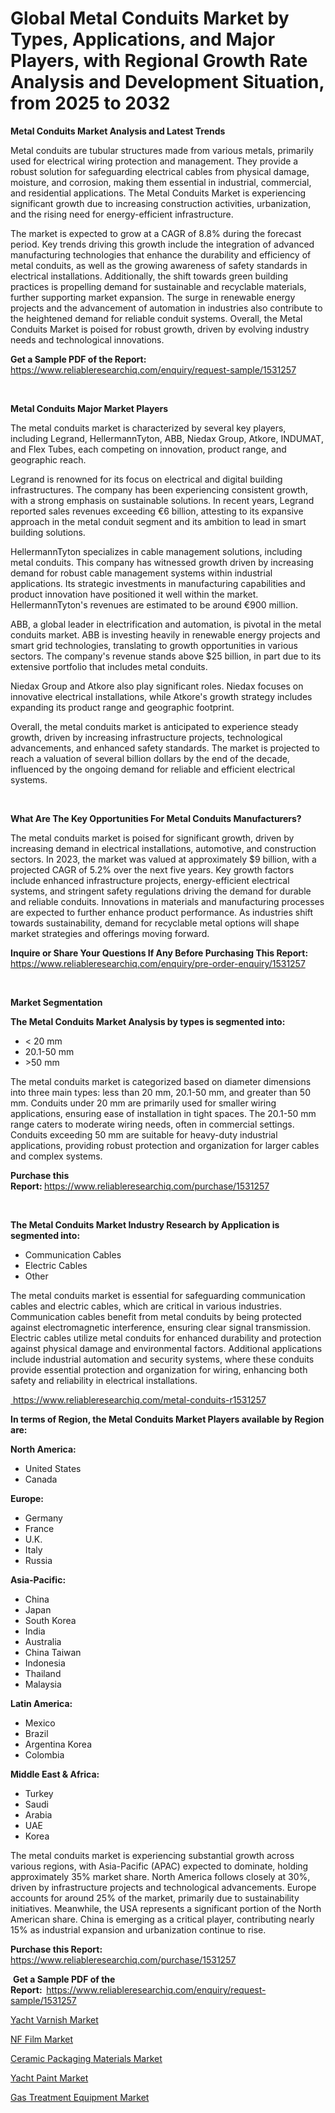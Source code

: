 <p><h1>Global Metal Conduits Market by Types, Applications, and Major Players, with Regional Growth Rate Analysis and Development Situation, from 2025 to 2032</h1></p><p><strong>Metal Conduits Market Analysis and Latest Trends</strong></p>
<p><p>Metal conduits are tubular structures made from various metals, primarily used for electrical wiring protection and management. They provide a robust solution for safeguarding electrical cables from physical damage, moisture, and corrosion, making them essential in industrial, commercial, and residential applications. The Metal Conduits Market is experiencing significant growth due to increasing construction activities, urbanization, and the rising need for energy-efficient infrastructure. </p><p>The market is expected to grow at a CAGR of 8.8% during the forecast period. Key trends driving this growth include the integration of advanced manufacturing technologies that enhance the durability and efficiency of metal conduits, as well as the growing awareness of safety standards in electrical installations. Additionally, the shift towards green building practices is propelling demand for sustainable and recyclable materials, further supporting market expansion. The surge in renewable energy projects and the advancement of automation in industries also contribute to the heightened demand for reliable conduit systems. Overall, the Metal Conduits Market is poised for robust growth, driven by evolving industry needs and technological innovations.</p></p>
<p><strong>Get a Sample PDF of the Report:&nbsp;</strong> <a href="https://www.reliableresearchiq.com/enquiry/request-sample/1531257?utm_campaign=1896&utm_medium=2&utm_source=Github&utm_content=ia&utm_term=31012025&utm_id=metal-conduits">https://www.reliableresearchiq.com/enquiry/request-sample/1531257</a></p>
<p>&nbsp;</p>
<p><strong>Metal Conduits Major Market Players</strong></p>
<p><p>The metal conduits market is characterized by several key players, including Legrand, HellermannTyton, ABB, Niedax Group, Atkore, INDUMAT, and Flex Tubes, each competing on innovation, product range, and geographic reach.</p><p>Legrand is renowned for its focus on electrical and digital building infrastructures. The company has been experiencing consistent growth, with a strong emphasis on sustainable solutions. In recent years, Legrand reported sales revenues exceeding €6 billion, attesting to its expansive approach in the metal conduit segment and its ambition to lead in smart building solutions.</p><p>HellermannTyton specializes in cable management solutions, including metal conduits. This company has witnessed growth driven by increasing demand for robust cable management systems within industrial applications. Its strategic investments in manufacturing capabilities and product innovation have positioned it well within the market. HellermannTyton's revenues are estimated to be around €900 million.</p><p>ABB, a global leader in electrification and automation, is pivotal in the metal conduits market. ABB is investing heavily in renewable energy projects and smart grid technologies, translating to growth opportunities in various sectors. The company's revenue stands above $25 billion, in part due to its extensive portfolio that includes metal conduits.</p><p>Niedax Group and Atkore also play significant roles. Niedax focuses on innovative electrical installations, while Atkore's growth strategy includes expanding its product range and geographic footprint. </p><p>Overall, the metal conduits market is anticipated to experience steady growth, driven by increasing infrastructure projects, technological advancements, and enhanced safety standards. The market is projected to reach a valuation of several billion dollars by the end of the decade, influenced by the ongoing demand for reliable and efficient electrical systems.</p></p>
<p>&nbsp;</p>
<p><strong>What Are The Key Opportunities For Metal Conduits Manufacturers?</strong></p>
<p><p>The metal conduits market is poised for significant growth, driven by increasing demand in electrical installations, automotive, and construction sectors. In 2023, the market was valued at approximately $9 billion, with a projected CAGR of 5.2% over the next five years. Key growth factors include enhanced infrastructure projects, energy-efficient electrical systems, and stringent safety regulations driving the demand for durable and reliable conduits. Innovations in materials and manufacturing processes are expected to further enhance product performance. As industries shift towards sustainability, demand for recyclable metal options will shape market strategies and offerings moving forward.</p></p>
<p><strong>Inquire or Share Your Questions If Any Before Purchasing This Report:</strong> <a href="https://www.reliableresearchiq.com/enquiry/pre-order-enquiry/1531257?utm_campaign=1896&utm_medium=2&utm_source=Github&utm_content=ia&utm_term=31012025&utm_id=metal-conduits">https://www.reliableresearchiq.com/enquiry/pre-order-enquiry/1531257</a></p>
<p>&nbsp;</p>
<p><strong>Market Segmentation</strong></p>
<p><strong>The Metal Conduits Market Analysis by types is segmented into:</strong></p>
<p><ul><li>< 20 mm</li><li>20.1-50 mm</li><li>>50 mm</li></ul></p>
<p><p>The metal conduits market is categorized based on diameter dimensions into three main types: less than 20 mm, 20.1-50 mm, and greater than 50 mm. Conduits under 20 mm are primarily used for smaller wiring applications, ensuring ease of installation in tight spaces. The 20.1-50 mm range caters to moderate wiring needs, often in commercial settings. Conduits exceeding 50 mm are suitable for heavy-duty industrial applications, providing robust protection and organization for larger cables and complex systems.</p></p>
<p><strong>Purchase this Report:&nbsp;</strong><a href="https://www.reliableresearchiq.com/purchase/1531257?utm_campaign=1896&utm_medium=2&utm_source=Github&utm_content=ia&utm_term=31012025&utm_id=metal-conduits">https://www.reliableresearchiq.com/purchase/1531257</a></p>
<p>&nbsp;</p>
<p><strong>The Metal Conduits Market Industry Research by Application is segmented into:</strong></p>
<p><ul><li>Communication Cables</li><li>Electric Cables</li><li>Other</li></ul></p>
<p><p>The metal conduits market is essential for safeguarding communication cables and electric cables, which are critical in various industries. Communication cables benefit from metal conduits by being protected against electromagnetic interference, ensuring clear signal transmission. Electric cables utilize metal conduits for enhanced durability and protection against physical damage and environmental factors. Additional applications include industrial automation and security systems, where these conduits provide essential protection and organization for wiring, enhancing both safety and reliability in electrical installations.</p></p>
<p><a href="https://www.reliableresearchiq.com/metal-conduits-r1531257?utm_campaign=1896&utm_medium=2&utm_source=Github&utm_content=ia&utm_term=31012025&utm_id=metal-conduits">&nbsp;https://www.reliableresearchiq.com/metal-conduits-r1531257</a></p>
<p><strong>In terms of Region, the Metal Conduits Market Players available by Region are:</strong></p>
<p>
    <p> <strong> North America: </strong>
        <ul>
            <li>United States</li>
            <li>Canada</li>
        </ul>
        </p> 
    <p> <strong> Europe: </strong>
        <ul>
            <li>Germany</li>
            <li>France</li>
            <li>U.K.</li>
            <li>Italy</li>
            <li>Russia</li>
        </ul>
        </p> 
    <p> <strong> Asia-Pacific: </strong>
        <ul>
            <li>China</li>
            <li>Japan</li>
            <li>South Korea</li>
            <li>India</li>
            <li>Australia</li>
            <li>China Taiwan</li>
            <li>Indonesia</li>
            <li>Thailand</li>
            <li>Malaysia</li>
        </ul>
        </p> 
    <p> <strong> Latin America: </strong>
        <ul>
            <li>Mexico</li>
            <li>Brazil</li>
            <li>Argentina Korea</li>
            <li>Colombia</li>
        </ul>
        </p> 
    <p> <strong> Middle East & Africa: </strong>
        <ul>
            <li>Turkey</li>
            <li>Saudi</li>
            <li>Arabia</li>
            <li>UAE</li>
            <li>Korea</li>
        </ul>
    </p>
    </p>
<p><p>The metal conduits market is experiencing substantial growth across various regions, with Asia-Pacific (APAC) expected to dominate, holding approximately 35% market share. North America follows closely at 30%, driven by infrastructure projects and technological advancements. Europe accounts for around 25% of the market, primarily due to sustainability initiatives. Meanwhile, the USA represents a significant portion of the North American share. China is emerging as a critical player, contributing nearly 15% as industrial expansion and urbanization continue to rise.</p></p>
<p><strong>Purchase this Report: </strong><a href="https://www.reliableresearchiq.com/purchase/1531257?utm_campaign=1896&utm_medium=2&utm_source=Github&utm_content=ia&utm_term=31012025&utm_id=metal-conduits">https://www.reliableresearchiq.com/purchase/1531257</a></p>
<p>&nbsp;<strong>Get a Sample PDF of the Report:&nbsp;&nbsp;</strong><a href="https://www.reliableresearchiq.com/enquiry/request-sample/1531257?utm_campaign=1896&utm_medium=2&utm_source=Github&utm_content=ia&utm_term=31012025&utm_id=metal-conduits">https://www.reliableresearchiq.com/enquiry/request-sample/1531257</a></p>
<p><strong></strong></p>
<p><p><a href="https://github.com/tszkintruca/Market-Research-Report-List-1/blob/main/yacht-varnish-market.md?utm_campaign=1896&utm_medium=2&utm_source=Github&utm_content=ia&utm_term=31012025&utm_id=metal-conduits">Yacht Varnish Market</a></p><p><a href="https://www.linkedin.com/pulse/rapid-growth-global-nf-film-market-cagr-67-from-2025-2032-ockhamism-pehwc?utm_campaign=1896&utm_medium=2&utm_source=Github&utm_content=ia&utm_term=31012025&utm_id=metal-conduits">NF Film Market</a></p><p><a href="https://www.linkedin.com/pulse/ceramic-packaging-materials-market-forecasting-share-size-p35ce?utm_campaign=1896&utm_medium=2&utm_source=Github&utm_content=ia&utm_term=31012025&utm_id=metal-conduits">Ceramic Packaging Materials Market</a></p><p><a href="https://github.com/aidelndasse/Market-Research-Report-List-1/blob/main/yacht-paint-market.md?utm_campaign=1896&utm_medium=2&utm_source=Github&utm_content=ia&utm_term=31012025&utm_id=metal-conduits">Yacht Paint Market</a></p><p><a href="https://www.linkedin.com/pulse/gas-treatment-equipment-market-analysis-striking-cagr-dtere?utm_campaign=1896&utm_medium=2&utm_source=Github&utm_content=ia&utm_term=31012025&utm_id=metal-conduits">Gas Treatment Equipment Market</a></p></p>